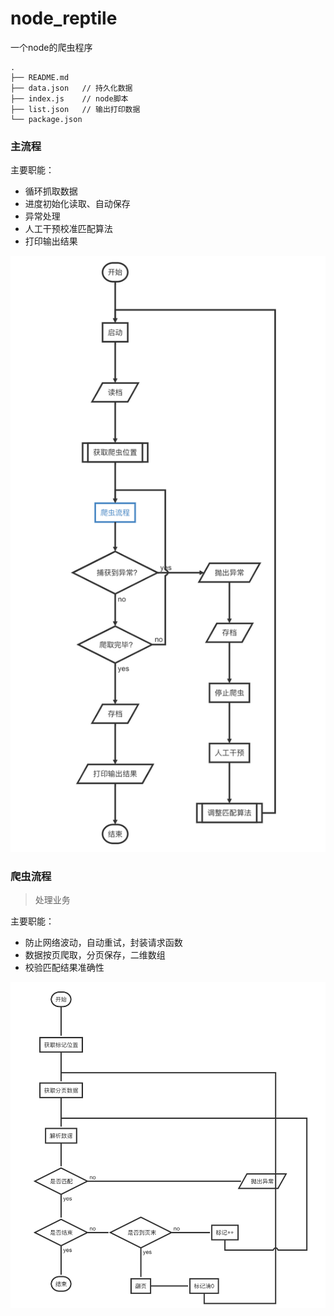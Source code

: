 # node_reptile
一个node的爬虫程序

```
.
├── README.md
├── data.json	// 持久化数据
├── index.js	// node脚本
├── list.json	// 输出打印数据
└── package.json
```

### 主流程

主要职能：

- 循环抓取数据
- 进度初始化读取、自动保存
- 异常处理
- 人工干预校准匹配算法
- 打印输出结果

![](./WX20190107-191605@2x.png)



### 爬虫流程

> 处理业务

主要职能：

- 防止网络波动，自动重试，封装请求函数
- 数据按页爬取，分页保存，二维数组
- 校验匹配结果准确性

![](./20190107191405.png)

